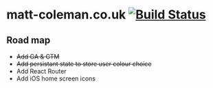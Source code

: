 # matt-coleman.co.uk [![Build Status](https://travis-ci.org/matt3188/matt-coleman.co.uk.svg?branch=develop)](https://travis-ci.org/matt3188/matt-coleman.co.uk)

## Road map

- ~~Add GA & GTM~~
- ~~Add persistant state to store user colour choice~~
- Add React Router
- Add iOS home screen icons
